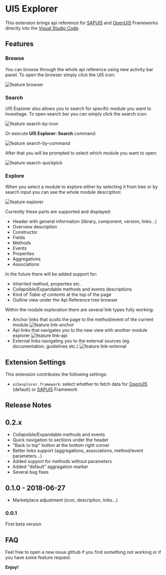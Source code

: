 # UI5 Explorer

This extension brings api reference for [SAPUI5](https://sapui5.hana.ondemand.com/) and [OpenUI5](https://openui5.org/) Frameworks directly into the [Visual Studio Code](https://code.visualstudio.com/).

## Features

### Browse

You can browse through the whole api reference using new activity bar panel. To open the browser simply click the UI5 icon:


![feature browser](media/feature-browser.png)

### Search

UI5 Explorer also allows you to search for specific module you want to invesitage. To open search bar you can simply click the search icon:

![feature search-by-icon](media/feature-search-by-icon.png)

Or execute **UI5 Explorer: Search** command:

![feature search-by-command](media/feature-search-by-command.png)

After that you will be prompted to select which module you want to open:

![feature search-quickpick](media/feature-search-quickpick.png)

### Explore

When you select a module to explore either by selecting it from tree or by search input you can see the whole module description:

![feature explorer](media/feature-explorer.png)

Currently these parts are supported and displayed:
  * Header with general information (library, component, version, links...)
  * Overview description
  * Constructor
  * Fields
  * Methods
  * Events
  * Properties
  * Aggregations
  * Associations

In the future there will be added support for:
  * Inherited method, properties etc.
  * Collapsible/Expandable methods and events descriptions
  * Kind of *Table of contents* at the top of the page
  * Outline view under the Api Reference tree browser

Within the module exploration there are several link types fully working:
  * Anchor links that scolls the page to the method/event of the current module
  ![feature link-anchor](media/feature-link-anchor.gif)
  * Api links that navigates you to the new view with another module explorer
  ![feature link-api](media/feature-link-api.gif)
  * External links navigating you to the external sources (eg. documentation, guidelines etc.)
  ![feature link-external](media/feature-link-external.png)

## Extension Settings

This extension contributes the following settings:

* `ui5explorer.framework`: select whether to fetch data for [OpenUI5](https://openui5.org/) (default) or [SAPUI5](https://sapui5.hana.ondemand.com/) Framework

## Release Notes

## 0.2.x
- Collapsible/Expandable methods and events
- Quick navigation to sections under the header
- "Back to top" button at the bottom right corner
- Better links support (aggregations, associations, method/event parameters...)
- Added support for methods without parameters
- Added "default" aggragation marker
- Several bug fixes

## 0.1.0 - 2018-06-27
- Marketplace adjustment (icon, description, links...)

### 0.0.1

First beta version


## FAQ

Feel free to open a new issue github if you find something not working or if you have some feature request.

**Enjoy!**
